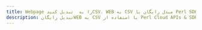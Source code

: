 ---title: Webpage را به  تبدیل کنیدCSV، WEB به CSV مبدل رایگان یا Perl SDKdescription: تبدیل رایگانWEB به CSV با استفاده از Perl Cloud APIs & SDK همچنین اسناد PDF را در Cloud ایجاد، ویرایش و رندر کنید.---